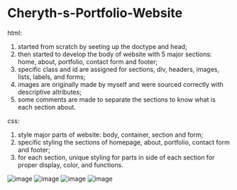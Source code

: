 # Cheryth-s-Portfolio-Website

html:
1. started from scratch by seeting up the doctype and head;
2. then started to develop the body of website with 5 major sections: home, about, portfolio, contact form and footer;
3. specific class and id are assigned for sections, div, headers, images, lists, labels, and forms;
4. images are originally made by myself and were sourced correctly with descriptive altributes;
5. some comments are made to separate the sections to know what is each section about.

css:
1. style major parts of website: body, container, section and form;
2. specific styling the sections of homepage, about, portfolio, contact form and footer;
3. for each section, unique styling for parts in side of each section for proper display, color, and functions.

![image](https://user-images.githubusercontent.com/80147201/112744799-00e78900-8f58-11eb-8486-1d6d54dc450f.png)
![image](https://user-images.githubusercontent.com/80147201/112744807-18bf0d00-8f58-11eb-8efb-70ce653f3e23.png)
![image](https://user-images.githubusercontent.com/80147201/112744820-283e5600-8f58-11eb-913a-22fb1311ff69.png)
![image](https://user-images.githubusercontent.com/80147201/112744825-37bd9f00-8f58-11eb-9f65-2e908e4bc42f.png)
